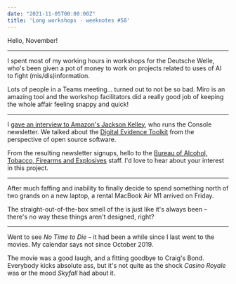 ```yaml
---
date: "2021-11-05T00:00:00Z"
title: 'Long workshops - weeknotes #58'
---
```


Hello, November!

---

I spent most of my working hours in workshops for the Deutsche Welle, who's been given a pot of money to work on projects related to uses of AI to fight (mis/dis)information.

Lots of people in a Teams meeting... turned out to not be so bad. Miro is an amazing tool and the workshop facilitators did a really good job of keeping the whole affair feeling snappy and quick!

---

I [gave an interview to Amazon's Jackson Kelley](https://console.substack.com/p/console-78), who runs the Console newsletter. We talked about the [Digital Evidence Toolkit](https://digitalevidencetoolkit.org/) from the perspective of open source software.

From the resulting newsletter signups, hello to the [Bureau of Alcohol, Tobacco, Firearms and Explosives](https://www.atf.gov/) staff. I'd love to hear about your interest in this project.

---

After much faffing and inability to finally decide to spend something north of two grands on a new laptop, a rental MacBook Air M1 arrived on Friday.

The straight-out-of-the-box smell of the is just like it's always been – there's no way these things aren't designed, right?

---

Went to see _No Time to Die_ – it had been a while since I last went to the movies. My calendar says not since October 2019.

The movie was a good laugh, and a fitting goodbye to Craig's Bond. Everybody kicks absolute ass, but it's not quite as the shock _Casino Royale_ was or the mood _Skyfall_ had about it.